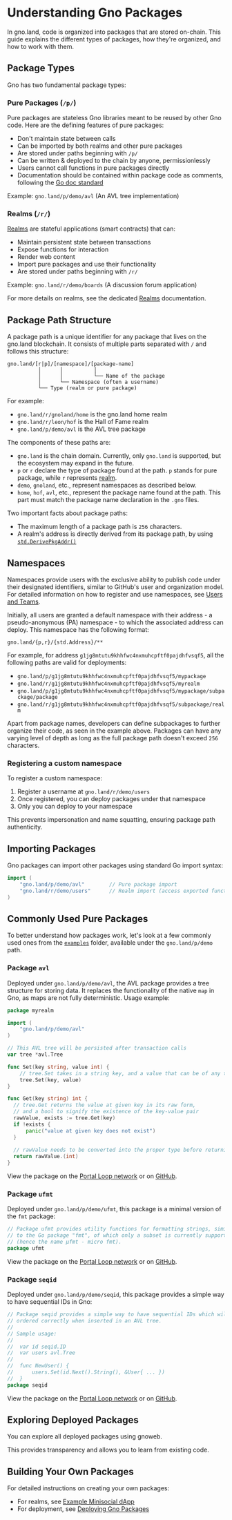 # Understanding Gno Packages

In gno.land, code is organized into packages that are stored on-chain. This guide explains the different types of packages, how they're organized, and how to work with them.

## Package Types

Gno has two fundamental package types:

### Pure Packages (`/p/`)

Pure packages are stateless Gno libraries meant to be reused by other Gno code. Here are the defining features of pure packages:
- Don't maintain state between calls
- Can be imported by both realms and other pure packages
- Are stored under paths beginning with `/p/`
- Can be written & deployed to the chain by anyone, permissionlessly
- Users cannot call functions in pure packages directly 
- Documentation should be contained within package code as comments, following the [Go doc standard](https://tip.golang.org/doc/comment)

Example: `gno.land/p/demo/avl` (An AVL tree implementation)

### Realms (`/r/`)

[Realms](./realms.md) are stateful applications (smart contracts) that can:
- Maintain persistent state between transactions
- Expose functions for interaction
- Render web content
- Import pure packages and use their functionality
- Are stored under paths beginning with `/r/`

Example: `gno.land/r/demo/boards` (A discussion forum application)

For more details on realms, see the dedicated [Realms](./realms.md) documentation.

## Package Path Structure

A package path is a unique identifier for any package that lives on the gno.land blockchain. It consists of multiple parts separated with `/` and follows this structure:

```
gno.land/[r|p]/[namespace]/[package-name]
          │      │          │
          │      │          └── Name of the package
          │      └── Namespace (often a username)
          └── Type (realm or pure package)
```

For example:
- `gno.land/r/gnoland/home` is the gno.land home realm
- `gno.land/r/leon/hof` is the Hall of Fame realm
- `gno.land/p/demo/avl` is the AVL tree package

The components of these paths are:
- `gno.land` is the chain domain. Currently, only `gno.land` is supported, but the ecosystem may expand in the future.
- `p` or `r` declare the type of package found at the path. `p` stands for pure package, while `r` represents [realm](./realms.md).
- `demo`, `gnoland`, etc., represent namespaces as described below.
- `home`, `hof`, `avl`, etc., represent the package name found at the path. This part must match the package name declaration in the `.gno` files.

Two important facts about package paths:
- The maximum length of a package path is `256` characters.
- A realm's address is directly derived from its package path, by using [`std.DerivePkgAddr()`](../reference/std.md#derivepkgaddr)

## Namespaces

Namespaces provide users with the exclusive ability to publish code under their designated identifiers, similar to GitHub's user and organization model. For detailed information on how to register and use namespaces, see [Users and Teams](./users-and-teams.md).

Initially, all users are granted a default namespace with their address - a pseudo-anonymous (PA) namespace - to which the associated address can deploy. This namespace has the following format:
```
gno.land/{p,r}/{std.Address}/**
```

For example, for address `g1jg8mtutu9khhfwc4nxmuhcpftf0pajdhfvsqf5`, all the following paths are valid for deployments:

- `gno.land/p/g1jg8mtutu9khhfwc4nxmuhcpftf0pajdhfvsqf5/mypackage` 
- `gno.land/r/g1jg8mtutu9khhfwc4nxmuhcpftf0pajdhfvsqf5/myrealm`
- `gno.land/p/g1jg8mtutu9khhfwc4nxmuhcpftf0pajdhfvsqf5/mypackage/subpackage/package` 
- `gno.land/r/g1jg8mtutu9khhfwc4nxmuhcpftf0pajdhfvsqf5/subpackage/realm`

Apart from package names, developers can define subpackages to further organize their code, as seen in the example above. Packages can have any varying level of depth as long as the full package path doesn't exceed `256` characters.

### Registering a custom namespace

To register a custom namespace:

1. Register a username at `gno.land/r/demo/users`
2. Once registered, you can deploy packages under that namespace
3. Only you can deploy to your namespace

This prevents impersonation and name squatting, ensuring package path authenticity.

## Importing Packages

Gno packages can import other packages using standard Go import syntax:

```go
import (
    "gno.land/p/demo/avl"        // Pure package import
    "gno.land/r/demo/users"      // Realm import (access exported functions)
)
```

## Commonly Used Pure Packages

To better understand how packages work, let's look at a few commonly used ones from the [`examples`](https://github.com/gnolang/gno/tree/master/examples/) folder, available under the `gno.land/p/demo` path.

### Package `avl`

Deployed under `gno.land/p/demo/avl`, the AVL package provides a tree structure for storing data. It replaces the functionality of the native `map` in Gno, as maps are not fully deterministic. Usage example:

```go
package myrealm

import (
	"gno.land/p/demo/avl"
)

// This AVL tree will be persisted after transaction calls
var tree *avl.Tree

func Set(key string, value int) {
	// tree.Set takes in a string key, and a value that can be of any type
	tree.Set(key, value)
}

func Get(key string) int {
  // tree.Get returns the value at given key in its raw form, 
  // and a bool to signify the existence of the key-value pair
  rawValue, exists := tree.Get(key)
  if !exists {
	  panic("value at given key does not exist")
  }
  
  // rawValue needs to be converted into the proper type before returning it
  return rawValue.(int)
}
```

View the package on the [Portal Loop network](https://gno.land/p/demo/avl) or on [GitHub](https://github.com/gnolang/gno/tree/master/examples/gno.land/p/demo/avl).

### Package `ufmt`

Deployed under `gno.land/p/demo/ufmt`, this package is a minimal version of the `fmt` package:

```go
// Package ufmt provides utility functions for formatting strings, similarly
// to the Go package "fmt", of which only a subset is currently supported
// (hence the name µfmt - micro fmt).
package ufmt
```

View the package on the [Portal Loop network](https://gno.land/p/demo/ufmt) or on [GitHub](https://github.com/gnolang/gno/tree/master/examples/gno.land/p/demo/ufmt).

### Package `seqid`

Deployed under `gno.land/p/demo/seqid`, this package provides a simple way to have sequential IDs in Gno:

```go
// Package seqid provides a simple way to have sequential IDs which will be
// ordered correctly when inserted in an AVL tree.
//
// Sample usage:
//
//	var id seqid.ID
//	var users avl.Tree
//
//	func NewUser() {
//		users.Set(id.Next().String(), &User{ ... })
//	}
package seqid
```

View the package on the [Portal Loop network](https://gno.land/p/demo/seqid) or on [GitHub](https://github.com/gnolang/gno/tree/master/examples/gno.land/p/demo/seqid).

## Exploring Deployed Packages

You can explore all deployed packages using gnoweb.

<!--XXX: link to package listing when the feature will be released.-->

This provides transparency and allows you to learn from existing code.

## Building Your Own Packages

For detailed instructions on creating your own packages:

- For realms, see [Example Minisocial dApp](../builders/example-minisocial-dapp.md)
- For deployment, see [Deploying Gno Packages](../builders/deploy-packages.md)
